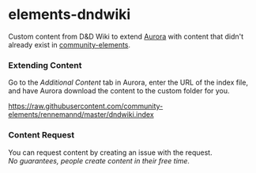 # elements-dndwiki

Custom content from D&D Wiki to extend [Aurora](http://www.aurorabuilder.com "Aurora Website") with content that didn't already exist in [community-elements](https://github.com/community-elements/elements-dndwiki).

### Extending Content

Go to the _Additional Content_ tab in Aurora, enter the URL of the index file, and have Aurora download the content to the custom folder for you.

https://raw.githubusercontent.com/community-elements/rennemannd/master/dndwiki.index

### Content Request

You can request content by creating an issue with the request.
<br>
_No guarantees, people create content in their free time._
